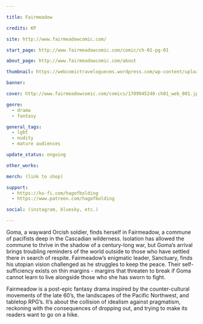 ```yaml
---

title: Fairmeadow

credits: KP

site: http://www.fairmeadowcomic.com/

start_page: http://www.fairmeadowcomic.com/comic/ch-01-pg-01

about_page: http://www.fairmeadowcomic.com/about

thumbnail: https://webcomictraveloguecms.wordpress.com/wp-content/uploads/2024/02/hubbox_fairmeadow.png

banner:

cover: http://www.fairmeadowcomic.com/comics/1709945240-ch01_web_001.jpg

genre: 
  - drama
  - fantasy

general_tags: 
  - lgbt
  - nudity
  - mature audiences

update_status: ongoing

other_works:

merch: (link to shop)

support: 
  - https://ko-fi.com/hagofbolding
  - https://www.patreon.com/hagofbolding

social: (instagram, bluesky, etc.)

---
```


Goma, a wayward Orcish soldier, finds herself in Fairmeadow, a commune of pacifists deep in the Cascadian wilderness. Isolation has allowed the commune to thrive in the shadow of a century-long war, but Goma’s arrival brings troubling reminders of the world outside to those who have settled there in search of respite.  Fairmeadow’s enigmatic leader, Sanctuary, finds his utopian vision challenged as he struggles to keep the peace. Their self-sufficiency exists on thin margins - margins that threaten to break if Goma cannot learn to live alongside those who she has sworn to fight. 

Fairmeadow is a post-epic fantasy drama inspired by the counter-cultural movements of the late 60’s, the landscapes of the Pacific Northwest, and tabletop RPG’s. It’s about the collision of idealism against pragmatism, reckoning with the consequences of dropping out, and trying to make its readers want to go on a hike.